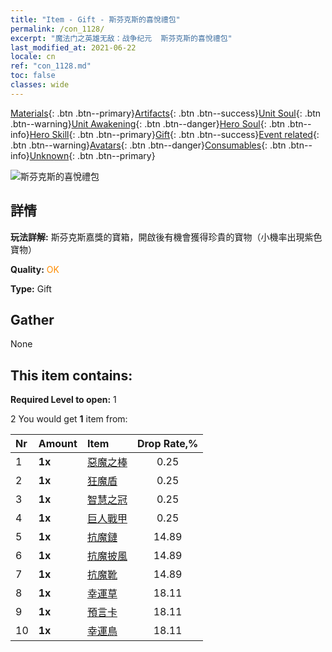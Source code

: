 ```yaml
---
title: "Item - Gift - 斯芬克斯的喜悅禮包"
permalink: /con_1128/
excerpt: "魔法门之英雄无敌：战争纪元  斯芬克斯的喜悅禮包"
last_modified_at: 2021-06-22
locale: cn
ref: "con_1128.md"
toc: false
classes: wide
---
```

 [Materials](/ItemsCN/){: .btn .btn--primary}[Artifacts](/ItemsCN/Artifacts/){: .btn .btn--success}[Unit Soul](/ItemsCN/UnitSoul/){: .btn .btn--warning}[Unit Awakening](/ItemsCN/UnitAwakening/){: .btn .btn--danger}[Hero Soul](/ItemsCN/HeroSoul/){: .btn .btn--info}[Hero Skill](/ItemsCN/HeroSkill/){: .btn .btn--primary}[Gift](/ItemsCN/Gift/){: .btn .btn--success}[Event related](/ItemsCN/Events/){: .btn .btn--warning}[Avatars](/ItemsCN/Avatars/){: .btn .btn--danger}[Consumables](/ItemsCN/Consumables/){: .btn .btn--info}[Unknown](/ItemsCN/Unknown/){: .btn .btn--primary}

 ![斯芬克斯的喜悅禮包](/images/t/i_907003.png)

## 詳情
 **玩法詳解:** 斯芬克斯嘉獎的寶箱，開啟後有機會獲得珍貴的寶物（小機率出現紫色寶物）

 **Quality:** <span style="color: #FF8C00">OK</span>

 **Type:** Gift

## Gather

  None

## This item contains:

 **Required Level to open:** 1

 2 You would get **1** item  from:

  | Nr | Amount |     Item    | Drop Rate,% |
  |:---|:-------|:------------|:---------:|
  | 1 |  **1x** | [惡魔之棒](/cn/Items/art_125/) | 0.25 | 
  | 2 |  **1x** | [狂魔盾](/cn/Items/art_126/) | 0.25 | 
  | 3 |  **1x** | [智慧之冠](/cn/Items/art_127/) | 0.25 | 
  | 4 |  **1x** | [巨人戰甲](/cn/Items/art_128/) | 0.25 | 
  | 5 |  **1x** | [抗魔鏈](/cn/Items/art_118/) | 14.89 | 
  | 6 |  **1x** | [抗魔披風](/cn/Items/art_119/) | 14.89 | 
  | 7 |  **1x** | [抗魔靴](/cn/Items/art_120/) | 14.89 | 
  | 8 |  **1x** | [幸運草](/cn/Items/art_109/) | 18.11 | 
  | 9 |  **1x** | [預言卡](/cn/Items/art_110/) | 18.11 | 
  | 10 |  **1x** | [幸運鳥](/cn/Items/art_111/) | 18.11 | 
